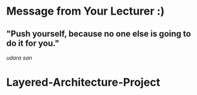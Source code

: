 # Message from Your Lecturer :)
## "Push yourself, because no one else is going to do it for you." 
_udara san_

# Layered-Architecture-Project
